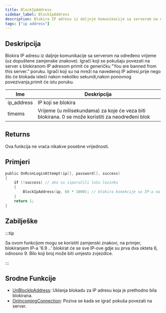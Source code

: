 ```yaml
---
title: BlockIpAddress
sidebar_label: BlockIpAddress
description: Blokira IP adresu iz daljnje komunikacije sa serverom na određeno vrijeme (uz dopuštene zamjenske znakove).
tags: ["ip address"]
---
```


## Deskripcija

Blokira IP adresu iz daljnje komunikacije sa serverom na određeno vrijeme (uz dopuštene zamjenske znakove). Igrači koji se pokušaju povezati na server s blokiranom IP adresom primit će generičku "You are banned from this server." poruku. Igrači koji su na mreži na navedenoj IP adresi,prije nego što će blokada isteći nakon nekoliko sekundi,nakon ponovnog povezivanja,primit će istu poruku.

| Ime        | Deskripcija                                                                                                |
| ---------- | ---------------------------------------------------------------------------------------------------------- |
| ip_address | IP koji se blokira                                                                                         |
| timems     | Vrijeme (u milisekundama) za koje će veza biti blokirana. 0 se može koristiti za neodređeni blok           |

## Returns

Ova funkcija ne vraća nikakve posebne vrijednosti.

## Primjeri

```c
public OnRconLoginAttempt(ip[], password[], success)
{
    if (!success) // ako su isporučili lošu lozinku
    {
        BlockIpAddress(ip, 60 * 1000); // blokira konekcije sa IP-a na jedan minut
    }
    return 1;
}
```

## Zabilješke

:::tip

Sa ovom funkcijom mogu se koristiti zamjenski znakovi, na primjer, blokiranjem IP-a '6.9 ._._' blokirat će se sve IP-ove gdje su prva dva okteta 6, odnosno 9. Bilo koji broj može biti umjesto zvjezdice.

:::

## Srodne Funkcije

- [UnBlockIpAddress](UnBlockIpAddress): Uklanja blokadu za IP adresu koja je prethodno bila blokirana.
- [OnIncomingConnection](../callbacks/OnIncomingConnection): Poziva se kada se igrač pokuša povezati na server.

